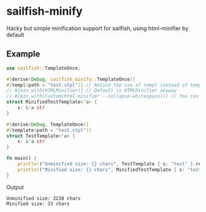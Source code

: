 # sailfish-minify
Hacky but simple minification support for sailfish, using html-minifier by default

## Example

```rust
use sailfish::TemplateOnce;

#[derive(Debug, sailfish_minify::TemplateOnce)]
#[templ(path = "test.stpl")] // Notice the use of templ instead of template
// #[min_with(HTMLMinifier)] // Default is HTMLMinifier anyway
// #[min_with(Custom(html-minifier --collapse-whitespace))] // You can even use custom commands
struct MinifiedTestTemplate<'a> {
    s: &'a str
}

#[derive(Debug, TemplateOnce)]
#[template(path = "test.stpl")]
struct TestTemplate<'a> {
    s: &'a str
}

fn main() {
    println!("Unminified size: {} chars", TestTemplate { s: "test" }.render_once().unwrap().len());
    println!("Minified size: {} chars", MinifiedTestTemplate { s: "test" }.render_once().unwrap().len());
}
```

Output
```
Unminified size: 2238 chars
Minified size: 23 chars
```